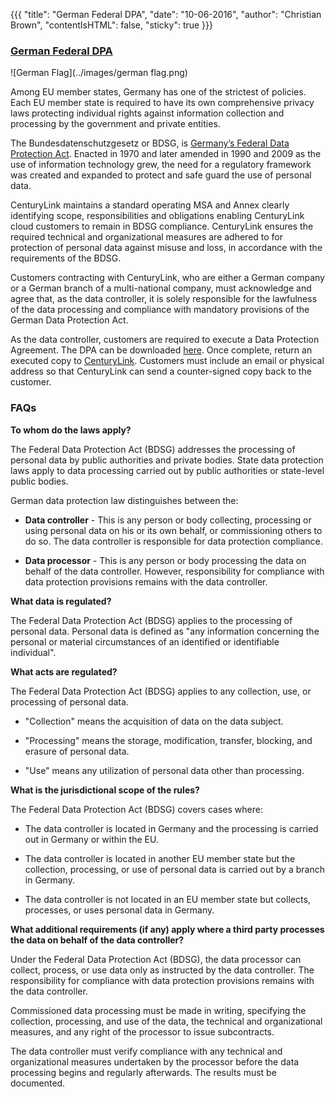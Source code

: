 {{{ "title": "German Federal DPA",
"date": "10-06-2016",
"author": "Christian Brown",
"contentIsHTML": false,
"sticky": true }}}

### [German Federal DPA](https://www.ctl.io/compliance/bdsg-truste-safe-harbor/#bdsg)

![German Flag](../images/german flag.png)

Among EU member states, Germany has one of the strictest of policies. Each EU member state is required to have its own comprehensive privacy laws protecting individual rights against information collection and processing by the government and private entities.

The Bundesdatenschutzgesetz or BDSG, is [Germany’s Federal Data Protection Act](http://www.gesetze-im-internet.de/englisch_bdsg/). Enacted in 1970 and later amended in 1990 and 2009 as the use of information technology grew, the need for a regulatory framework was created and expanded to protect and safe guard the use of personal data.

CenturyLink maintains a standard operating MSA and Annex clearly identifying scope, responsibilities and obligations enabling CenturyLink cloud customers to remain in BDSG compliance. CenturyLink ensures the required technical and organizational measures are adhered to for protection of personal data against misuse and loss, in accordance with the requirements of the BDSG.

Customers contracting with CenturyLink, who are either a German company or a German branch of a multi-national company, must acknowledge and agree that, as the data controller, it is solely responsible for the lawfulness of the data processing and compliance with mandatory provisions of the German Data Protection Act.  

As the data controller, customers are required to execute a Data Protection Agreement. The DPA can be downloaded [here](https://www.ctl.io/lp/resources/CenturyLink_Cloud_German_DPA_v7_July_2016.pdf). Once complete, return an executed copy to [CenturyLink](mailto:de-dpa@centurylink.com). Customers must include an email or physical address so that CenturyLink can send a counter-signed copy back to the customer.

### FAQs

**To whom do the laws apply?**

The Federal Data Protection Act (BDSG) addresses the processing of personal data by public authorities and private bodies. State data protection laws apply to data processing carried out by public authorities or state-level public bodies.

German data protection law distinguishes between the:

* **Data controller** - This is any person or body collecting, processing or using personal data on his or its own behalf, or commissioning others to do so. The data controller is responsible for data protection compliance.

* **Data processor** - This is any person or body processing the data on behalf of the data controller. However, responsibility for compliance with data protection provisions remains with the data controller.

**What data is regulated?**

The Federal Data Protection Act (BDSG) applies to the processing of personal data. Personal data is defined as "any information concerning the personal or material circumstances of an identified or identifiable individual".

**What acts are regulated?**

The Federal Data Protection Act (BDSG) applies to any collection, use, or processing of personal data.

* "Collection" means the acquisition of data on the data subject.

* "Processing" means the storage, modification, transfer, blocking, and erasure of personal data.

* "Use" means any utilization of personal data other than processing.

**What is the jurisdictional scope of the rules?**

The Federal Data Protection Act (BDSG) covers cases where:

* The data controller is located in Germany and the processing is carried out in Germany or within the EU.

* The data controller is located in another EU member state but the collection, processing, or use of personal data is carried out by a branch in Germany.

* The data controller is not located in an EU member state but collects, processes, or uses personal data in Germany.

**What additional requirements (if any) apply where a third party processes the data on behalf of the data controller?**

Under the Federal Data Protection Act (BDSG), the data processor can collect, process, or use data only as instructed by the data controller. The responsibility for compliance with data protection provisions remains with the data controller.

Commissioned data processing must be made in writing, specifying the collection, processing, and use of the data, the technical and organizational measures, and any right of the processor to issue subcontracts.

The data controller must verify compliance with any technical and organizational measures undertaken by the processor before the data processing begins and regularly afterwards. The results must be documented.
